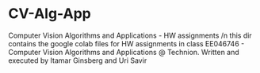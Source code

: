 # CV-Alg-App
Computer Vision Algorithms and Applications - HW assignments /n
this dir contains the google colab files for HW assignments in class EE046746 - Computer Vision Algorithms and Applications @ Technion.
Written and executed by Itamar Ginsberg and Uri Savir
